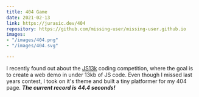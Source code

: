 ```yaml
---
title: 404 Game
date: 2021-02-13
link: https://jurasic.dev/404
repository: https://github.com/missing-user/missing-user.github.io
images:
- "/images/404.png"
- "/images/404.svg"

---
```

I recently found out about the [JS13k](https://js13kgames.com/) coding competition, where the goal is to create a web demo in under 13kb of JS code. Even though I missed last years contest, I took on it's theme and built a tiny platformer for my 404 page. **_The current record is 44.4 seconds!_**